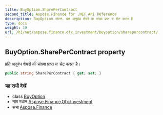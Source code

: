 ```yaml
---
title: BuyOption.SharePerContract
second_title: Aspose.Finance for .NET API Reference
description: BuyOption संपत्त. प्रत अनुबंध शेयरं क संख्य प्रप्त य सेट करत है
type: docs
weight: 30
url: /hi/net/aspose.finance.ofx.investment/buyoption/sharepercontract/
---
```

## BuyOption.SharePerContract property

प्रति अनुबंध शेयरों की संख्या प्राप्त या सेट करता है।

```csharp
public string SharePerContract { get; set; }
```

### यह सभी देखें

* class [BuyOption](../)
* नाम स्थान [Aspose.Finance.Ofx.Investment](../../buyoption/)
* सभा [Aspose.Finance](../../../)


